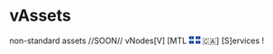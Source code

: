 # vAssets
non-standard assets
//SOON//
vNodes[V] [MTL <img src="https://raw.githubusercontent.com/vNodesV/vAssets/main/markdown/flags/qc.canada/qc_Canada.svg" width="20"/> 🇨🇦] [S]ervices
!